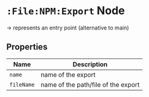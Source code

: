 # `:File:NPM:Export` Node  
  
-> represents an entry point (alternative to main)
  
## Properties  
  
| Name       | Description                         |
| ---------- | ----------------------------------- |
| `name`     | name of the export                  |
| `fileName` | name of the path/file of the export |

